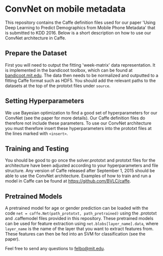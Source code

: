 
ConvNet on mobile metadata
=====================================
This repository contains the Caffe definition files used for our paper 'Using Deep Learning to Predict Demographics from Mobile Phone Metadata' that is submitted to KDD 2016. Below is a short description on how to use our ConvNet architecture in Caffe.

Prepare the Dataset
-------------------
First you will need to output the fitting 'week-matrix' data representation. It is implemented in the bandicoot toolbox, which can be found at [bandicoot.mit.edu](bandicoot.mit.edu). The data then needs to be normalized and outputted to a fitting Caffe format such as HDF5. You should add the relevant paths to the datasets at the top of the prototxt files under `source`.

Setting Hyperparameters
-------------------
We use Bayesian optimization to find a good set of hyperparameters for our ConvNet (see the paper for more details). Our Caffe definition files do therefore not include these parameters. To use our ConvNet architecture you must therefore insert these hyperparameters into the prototxt files at the lines marked with `<insert>`.

Training and Testing
--------------------------------------
You should be good to go once the solver.prototxt and prototxt files for the architecture have been adjusted according to your hyperparameters and file structure. Any version of Caffe released after September 1, 2015 should be able to use the ConvNet architecture. Examples of how to train and run a model in Caffe can be found at https://github.com/BVLC/caffe.

Pretrained Models
--------------------------------------
A pretrained model for age or gender prediction can be loaded with the code `net = caffe.Net(path_prototxt, path_pretrained)` using the .prototxt and .caffemodel files provided in this repository. These pretrained models can be used for feature extraction using `net.blobs[layer_name].data`, where `layer_name` is the name of the layer that you want to extract features from. These features can then be fed into an SVM for classification (see the paper).

Feel free to send any questions to felbo@mit.edu.
